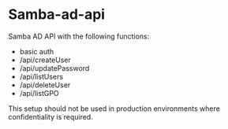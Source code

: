 # Samba-ad-api

Samba AD API with the following functions:
- basic auth
- /api/createUser
- /api/updatePassword
- /api/listUsers
- /api/deleteUser
- /api/listGPO

This setup should not be used in production environments where confidentiality is required. 